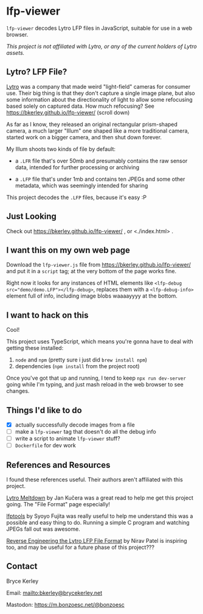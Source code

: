 # lfp-viewer

`lfp-viewer` decodes Lytro LFP files in JavaScript, 
suitable for use in a web browser.

*This project is not affiliated with Lytro, 
or any of the current holders of Lytro assets.*

## Lytro? LFP File?

[Lytro][lytro-wp] was a company that made weird "light-field"
cameras for consumer use. 
Their big thing is that they don't capture a single image plane,
but also some information about the directionality of light
to allow some refocusing based solely on captured data.
How much refocusing? 
See <https://bkerley.github.io/lfp-viewer/> (scroll down)

As far as I know, they released an original rectangular prism-shaped camera,
a much larger "Illum" one shaped like a more traditional camera,
started work on a bigger camera, and then shut down forever.

[lytro-wp]: https://en.wikipedia.org/wiki/Lytro

My Illum shoots two kinds of file by default:

* a `.LFR` file that's over 50mb and presumably contains the raw sensor
    data, 
    intended  for further processing or archiving

* a `.LFP` file that's under 1mb and contains ten JPEGs and some other
    metadata,
    which was seemingly intended for sharing

This project decodes the `.LFP` files, because it's easy :P

## Just Looking

Check out <https://bkerley.github.io/lfp-viewer/> ,
or <./index.html> .

## I want this on my own web page

Download the `lfp-viewer.js` file from
<https://bkerley.github.io/lfp-viewer/>
and put it in a `script` tag; at the very bottom of the page works fine.

Right now it looks for any instances of HTML elements like
`<lfp-debug src="demo/demo.LFP"></lfp-debug>`,
replaces them with a `<lfp-debug-info>` element full of info, 
including image blobs waaaayyyy at the bottom.

## I want to hack on this

Cool!

This project uses TypeScript,
which means you're gonna have to deal with getting these installed:

1. `node` and `npm` (pretty sure i just did `brew install npm`)
2. dependencies (`npm install` from the project root)

Once you've got that up and running, 
I tend to keep
`npx run dev-server` going while I'm typing, 
and just mash reload in the web browser to see changes.

## Things I'd like to do

- [x] actually successfully decode images from a file
- [ ] make a `lfp-viewer` tag that doesn't do all the debug info
- [ ] write a script to animate `lfp-viewer` stuff?
- [ ] `Dockerfile` for dev work

## References and Resources

I found these references useful. 
Their authors aren't affiliated with this project.

[Lytro Meltdown](http://optics.miloush.net/lytro/)
by Jan Kučera was a great read to help me get this project going.
The "File Format" page especially!

[lfptools](https://github.com/syoyo/lfptools)
by Syoyo Fujita was really useful to help me understand this
was a possible and easy thing to do.
Running a simple C program and watching JPEGs fall out was
awesome.

[Reverse Engineering the Lytro LFP File Format](https://eclecti.cc/computervision/reverse-engineering-the-lytro-lfp-file-format)
by Nirav Patel is inspiring too, 
and may be useful for a future phase of this project???

## Contact

Bryce Kerley

Email: <mailto:bkerley@brycekerley.net>

Mastodon: <https://m.bonzoesc.net/@bonzoesc>